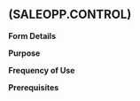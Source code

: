 ##  (SALEOPP.CONTROL)
<PageHeader />

**Form Details**

**Purpose**

**Frequency of Use**

**Prerequisites**

<badge text= "Version 8.10.57 " vertical="middle" />

<PageFooter />
